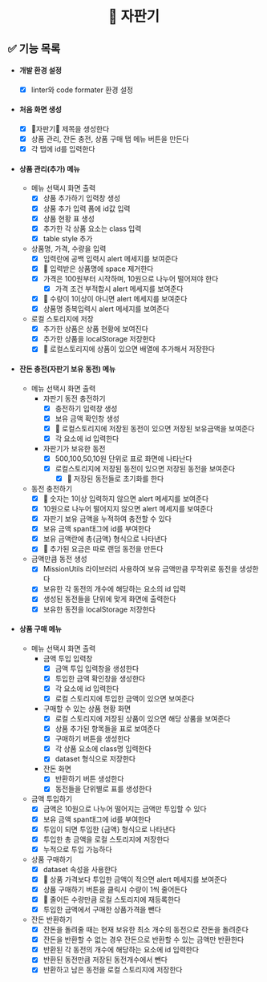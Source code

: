 <h1 align="middle">🥤 자판기</h1>

## ✅ 기능 목록

- #### 개발 환경 설정

  - [x] linter와 code formater 환경 설정

- #### 처음 화면 생성

  - [x] 🥤자판기🥤 제목을 생성한다
  - [x] 상품 관리, 잔돈 충전, 상품 구매 탭 메뉴 버튼을 만든다
  - [x] 각 탭에 id를 입력한다

- #### 상품 관리(추가) 메뉴

  - 메뉴 선택시 화면 출력
    - [x] 상품 추가하기 입력창 생성
    - [x] 상품 추가 입력 폼에 id값 입력
    - [x] 상품 현황 표 생성
    - [x] 추가한 각 상품 요소는 class 입력
    - [x] table style 추가
  - 상품명, 가격, 수량을 입력
    - [x] 입력란에 공백 입력시 alert 메세지를 보여준다
    - [x] 🚨 입력받은 상품명에 space 제거한다
    - [x] 가격은 100원부터 시작하며, 10원으로 나누어 떨어져야 한다
      - [x] 가격 조건 부적합시 alert 메세지를 보여준다
    - [x] 🚨 수량이 1이상이 아니면 alert 메세지를 보여준다
    - [x] 상품명 중복입력시 alert 메세지를 보여준다
  - 로컬 스토리지에 저장
    - [x] 추가한 상품은 상품 현황에 보여진다
    - [x] 추가한 상품을 localStorage 저장한다
    - [x] 🚨 로컬스토리지에 상품이 있으면 배열에 추가해서 저장한다

- #### 잔돈 충전(자판기 보유 동전) 메뉴

  - 메뉴 선택시 화면 출력
    - 자판기 동전 충전하기
      - [x] 충전하기 입력창 생성
      - [x] 보유 금액 확인창 생성
      - [x] 🚨 로컬스토리지에 저장된 동전이 있으면 저장된 보유금액을 보여준다
      - [x] 각 요소에 id 입력한다
    - 자판기가 보유한 동전
      - [x] 500,100,50,10원 단위로 표로 화면에 나타난다
      - [x] 로컬스토리지에 저장된 동전이 있으면 저장된 동전을 보여준다
        - [x] 🚨 저장된 동전들로 초기화를 한다
  - 동전 충전하기
    - [x] 🚨 숫자는 1이상 입력하지 않으면 alert 메세지를 보여준다
    - [x] 10원으로 나누어 떨어지지 않으면 alert 메세지를 보여준다
    - [x] 자판기 보유 금액을 누적하여 충전할 수 있다
    - [x] 보유 금액 span태그에 id를 부여한다
    - [x] 보유 금액란에 총{금액} 형식으로 나타낸다
    - [x] 🚨 추가된 요금은 따로 랜덤 동전을 만든다
  - 금액만큼 동전 생성
    - [x] MissionUtils 라이브러리 사용하여 보유 금액만큼 무작위로 동전을 생성한다
    - [x] 보유한 각 동전의 개수에 해당하는 요소의 id 입력
    - [x] 생성된 동전들을 단위에 맞게 화면에 출력한다
    - [x] 보유한 동전을 localStorage 저장한다

- #### 상품 구매 메뉴

  - 메뉴 선택시 화면 출력
    - 금액 투입 입력창
      - [x] 금액 투입 입력창을 생성한다
      - [x] 투입한 금액 확인창을 생성한다
      - [x] 각 요소에 id 입력한다
      - [x] 로컬 스토리지에 투입한 금액이 있으면 보여준다
    - 구매할 수 있는 상품 현황 화면
      - [x] 로컬 스토리지에 저장된 상품이 있으면 해당 상품을 보여준다
      - [x] 상품 추가된 항목들을 표로 보여준다
      - [x] 구매하기 버튼을 생성한다
      - [x] 각 상품 요소에 class명 입력한다
      - [x] dataset 형식으로 저장한다
    - 잔돈 화면
      - [x] 반환하기 버튼 생성한다
      - [x] 동전들을 단위별로 표를 생성한다
  - 금액 투입하기
    - [x] 금액은 10원으로 나누어 떨어지는 금액만 투입할 수 있다
    - [x] 보유 금액 span태그에 id를 부여한다
    - [x] 투입이 되면 투입한 {금액} 형식으로 나타낸다
    - [x] 투입한 총 금액을 로컬 스토리지에 저장한다
    - [x] 누적으로 투입 가능하다
  - 상품 구매하기
    - [x] dataset 속성을 사용한다
    - [x] 🚨 상품 가격보다 투입한 금액이 적으면 alert 메세지를 보여준다
    - [x] 상품 구매하기 버튼을 클릭시 수량이 1씩 줄어든다
    - [x] 🚨 줄어든 수량만큼 로컬 스토리지에 재등록한다
    - [x] 투입한 금액에서 구매한 상품가격을 뺀다
  - 잔돈 반환하기
    - [x] 잔돈을 돌려줄 때는 현재 보유한 최소 개수의 동전으로 잔돈을 돌려준다
    - [x] 잔돈을 반환할 수 없는 경우 잔돈으로 반환할 수 있는 금액만 반환한다
    - [x] 반환된 각 동전의 개수에 해당하는 요소에 id 입력한다
    - [x] 반환된 동전만큼 저장된 동전개수에서 뺀다
    - [x] 반환하고 남은 동전을 로컬 스토리지에 저장한다
